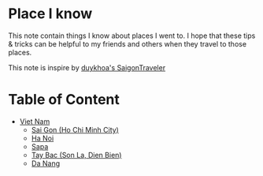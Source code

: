# Place I know

This note contain things I know about places I went to.
I hope that these tips & tricks can be helpful to my friends and others when they travel
to those places.

This note is inspire by [duykhoa's SaigonTraveler](https://github.com/duykhoa/SaigonTraveler)

# Table of Content

- [Viet Nam](/vietnam)
  + [Sai Gon (Ho Chi Minh City)](https://github.com/duykhoa/SaigonTraveler)
  + [Ha Noi](#)
  + [Sapa](#)
  + [Tay Bac (Son La, Dien Bien)](#)
  + [Da Nang](#)
